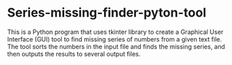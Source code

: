# Series-missing-finder-pyton-tool
This is a Python program that uses tkinter library to create a Graphical User Interface (GUI) tool to find missing series of numbers from a given text file. The tool sorts the numbers in the input file and finds the missing series, and then outputs the results to several output files.
